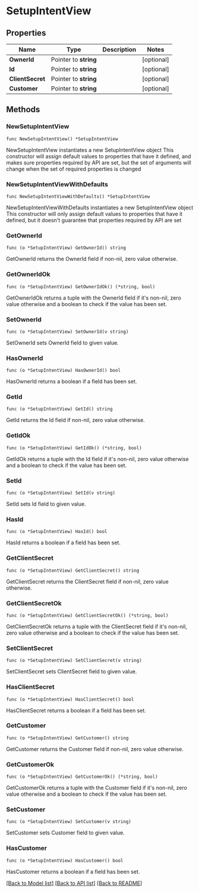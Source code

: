 # SetupIntentView

## Properties

Name | Type | Description | Notes
------------ | ------------- | ------------- | -------------
**OwnerId** | Pointer to **string** |  | [optional] 
**Id** | Pointer to **string** |  | [optional] 
**ClientSecret** | Pointer to **string** |  | [optional] 
**Customer** | Pointer to **string** |  | [optional] 

## Methods

### NewSetupIntentView

`func NewSetupIntentView() *SetupIntentView`

NewSetupIntentView instantiates a new SetupIntentView object
This constructor will assign default values to properties that have it defined,
and makes sure properties required by API are set, but the set of arguments
will change when the set of required properties is changed

### NewSetupIntentViewWithDefaults

`func NewSetupIntentViewWithDefaults() *SetupIntentView`

NewSetupIntentViewWithDefaults instantiates a new SetupIntentView object
This constructor will only assign default values to properties that have it defined,
but it doesn't guarantee that properties required by API are set

### GetOwnerId

`func (o *SetupIntentView) GetOwnerId() string`

GetOwnerId returns the OwnerId field if non-nil, zero value otherwise.

### GetOwnerIdOk

`func (o *SetupIntentView) GetOwnerIdOk() (*string, bool)`

GetOwnerIdOk returns a tuple with the OwnerId field if it's non-nil, zero value otherwise
and a boolean to check if the value has been set.

### SetOwnerId

`func (o *SetupIntentView) SetOwnerId(v string)`

SetOwnerId sets OwnerId field to given value.

### HasOwnerId

`func (o *SetupIntentView) HasOwnerId() bool`

HasOwnerId returns a boolean if a field has been set.

### GetId

`func (o *SetupIntentView) GetId() string`

GetId returns the Id field if non-nil, zero value otherwise.

### GetIdOk

`func (o *SetupIntentView) GetIdOk() (*string, bool)`

GetIdOk returns a tuple with the Id field if it's non-nil, zero value otherwise
and a boolean to check if the value has been set.

### SetId

`func (o *SetupIntentView) SetId(v string)`

SetId sets Id field to given value.

### HasId

`func (o *SetupIntentView) HasId() bool`

HasId returns a boolean if a field has been set.

### GetClientSecret

`func (o *SetupIntentView) GetClientSecret() string`

GetClientSecret returns the ClientSecret field if non-nil, zero value otherwise.

### GetClientSecretOk

`func (o *SetupIntentView) GetClientSecretOk() (*string, bool)`

GetClientSecretOk returns a tuple with the ClientSecret field if it's non-nil, zero value otherwise
and a boolean to check if the value has been set.

### SetClientSecret

`func (o *SetupIntentView) SetClientSecret(v string)`

SetClientSecret sets ClientSecret field to given value.

### HasClientSecret

`func (o *SetupIntentView) HasClientSecret() bool`

HasClientSecret returns a boolean if a field has been set.

### GetCustomer

`func (o *SetupIntentView) GetCustomer() string`

GetCustomer returns the Customer field if non-nil, zero value otherwise.

### GetCustomerOk

`func (o *SetupIntentView) GetCustomerOk() (*string, bool)`

GetCustomerOk returns a tuple with the Customer field if it's non-nil, zero value otherwise
and a boolean to check if the value has been set.

### SetCustomer

`func (o *SetupIntentView) SetCustomer(v string)`

SetCustomer sets Customer field to given value.

### HasCustomer

`func (o *SetupIntentView) HasCustomer() bool`

HasCustomer returns a boolean if a field has been set.


[[Back to Model list]](../README.md#documentation-for-models) [[Back to API list]](../README.md#documentation-for-api-endpoints) [[Back to README]](../README.md)



